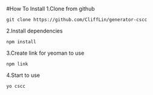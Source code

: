 #How To Install
1.Clone from github

    git clone https://github.com/CliffLin/generator-cscc

2.Install dependencies

    npm install
  
3.Create link for yeoman to use

    npm link
  
4.Start to use

    yo cscc
